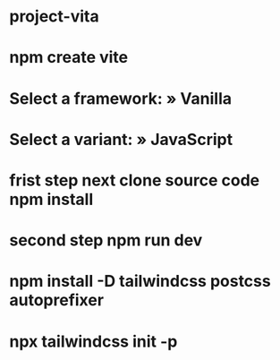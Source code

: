 # project-vita
# npm create vite
# Select a framework: » Vanilla
# Select a variant: » JavaScript
# frist step next clone source code npm install
# second step npm run dev
# npm install -D tailwindcss postcss autoprefixer
# npx tailwindcss init -p
 
